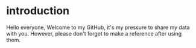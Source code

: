 # introduction
Hello everyone,
Welcome to my GitHub, it's my pressure to share my data with you. 
However, please don't forget to make a reference after using them.

